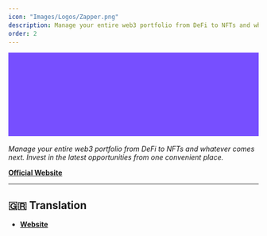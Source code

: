 ```yaml
---
icon: "Images/Logos/Zapper.png"
description: Manage your entire web3 portfolio from DeFi to NFTs and whatever comes next. Invest in the latest opportunities from one convenient place.
order: 2
---
```


![](../../Images/Covers/Zapper.png)

_Manage your entire web3 portfolio from DeFi to NFTs and whatever comes next. Invest in the latest opportunities from one convenient place._

[**Official Website**](https://zapper.fi/)

---

## 🇬🇷 Translation

- [**Website**](https://zapper.fi/el)
